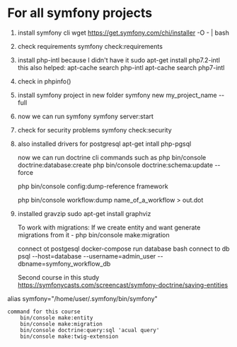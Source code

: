 # For all symfony projects #

1. install symfony cli
    wget https://get.symfony.com/chi/installer -O - | bash
2. check requirements
    symfony check:requirements
3. install php-intl because I didn't have it
    sudo apt-get install php7.2-intl
        this also helped: apt-cache search php-intl
                          apt-cache search php7-intl
4. check in phpinfo()
5. install symfony project in new folder
    symfony new my_project_name --full
6. now we can run symfony
    symfony server:start
7. check for security problems
    symfony check:security
8. also installed drivers for postgresql
    apt-get intall php-pgsql

    now we can run doctrine cli commands such as
        php bin/console doctrine:database:create
        php bin/console doctrine:schema:update --force

    php bin/console config:dump-reference framework

    php bin/console workflow:dump name_of_a_workflow > out.dot

9. installed gravzip
    sudo apt-get install graphviz

    To work with migrations:
        If we create entity and want generate migrations from it - php bin/console make:migration 



    connect ot postgesql docker-compose run database bash
    connect to db  psql --host=database --username=admin_user --dbname=symfony_workflow_db

    Second course in this study https://symfonycasts.com/screencast/symfony-doctrine/saving-entities


alias symfony="/home/user/.symfony/bin/symfony"


    command for this course
        bin/console make:entity
        bin/console make:migration
        bin/console doctrine:query:sql 'acual query'
        bin/console make:twig-extension

